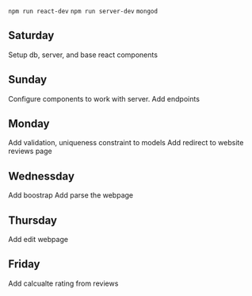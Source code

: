 `npm run react-dev`
`npm run server-dev`
`mongod`

## Saturday
Setup db, server, and base react components

## Sunday
Configure components to work with server.
Add endpoints

## Monday
Add validation, uniqueness constraint to models
Add redirect to website reviews page

## Wednessday
Add boostrap
Add parse the webpage

## Thursday
Add edit webpage

## Friday
Add calcualte rating from reviews